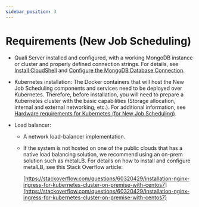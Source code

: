 ```yaml
---
sidebar_position: 3
---
```


# Requirements (New Job Scheduling)

- Quali Server installed and configured, with a working MongoDB instance or cluster and properly defined connection strings. For details, see [Install CloudShell](https://help.quali.com/Online%20Help/0.0/Portal/Content/IG/Complete%20Installation/instl-cs-intro.htm) and [Configure the MongoDB Database Connection](https://help.quali.com/Online%20Help/0.0/Portal/Content/IG/Configure%20CloudShell%20Products/cfg-db-conn-MongoDB.htm).
- Kubernetes installation: The Docker containers that will host the New Job Scheduling components and services need to be deployed over Kubernetes. Therefore, before installation, you will need to prepare a Kubernetes cluster with the basic capabilities (Storage allocation, internal and external networking, etc.). For additional information, see [Hardware requirements for Kubernetes (for New Job Scheduling)](https://help.quali.com/Online%20Help/0.0/Portal/Content/IG/Overview/srvrs.htm#Hardware2).
- Load balancer:
    
    - A network load-balancer implementation.
    - If the system is not hosted on one of the public clouds that has a native load balancing solution, we recommend using an on-prem solution such as metalLB. For details on how to install and configure metalLB, see this Stack Overflow article:
        
        [https://stackoverflow.com/questions/60320429/installation-nginx-ingress-for-kubernetes-cluster-on-premise-with-centos7](https://stackoverflow.com/questions/60320429/installation-nginx-ingress-for-kubernetes-cluster-on-premise-with-centos7)